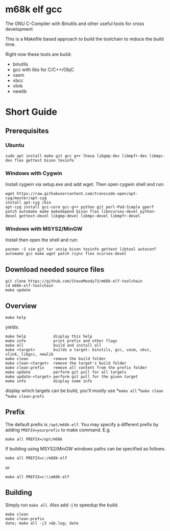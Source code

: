 # m68k elf gcc
The GNU C-Compiler with Binutils and other useful tools for cross development

This is a Makefile based approach to build the toolchain to reduce the build time.

Right now these tools are build:
* binutils
* gcc with libs for C/C++/ObjC
* vasm
* vbcc
* vlink
* newlib


# Short Guide
## Prerequisites

### Ubuntu
```
sudo apt install make git gcc g++ lhasa libgmp-dev libmpfr-dev libmpc-dev flex gettext bison texinfo
```

### Windows with Cygwin
Install cygwin via setup.exe and add wget. Then open cygwin shell and run:

```
wget https://raw.githubusercontent.com/transcode-open/apt-cyg/master/apt-cyg
install apt-cyg /bin
apt-cyg install gcc-core gcc-g++ python git perl-Pod-Simple gperf patch automake make makedepend bison flex libncurses-devel python-devel gettext-devel libgmp-devel libmpc-devel libmpfr-devel
```

### Windows with MSYS2/MinGW
Install then open the shell and run:

```
pacman -S vim git tar unzip bison texinfo gettext libtool autoconf automake gcc make wget patch rsync flex ncurses-devel
```

## Download needed source files

```
git clone https://github.com/SteveMoody73/m68k-elf-toolchain
cd m68k-elf-toolchain
make update
```

## Overview
```
make help
```
yields:
```
make help            display this help
make info            print prefix and other flags
make all             build and install all
make <target>        builds a target: binutils, gcc, vasm, vbcc, vlink, libgcc, newlib
make clean           remove the build folder
make clean-<target>  remove the target's build folder
make clean-prefix    remove all content from the prefix folder
make update          perform git pull for all targets
make update-<target> perform git pull for the given target
make info            display some info

```
display which targets can be build, you'll mostly use
*`make all`
*`make clean`
*`make clean-prefx`
## Prefix
The default prefix is `/opt/m68k-elf`. You may specify a different prefix by adding `PREFIX=yourprefix` to make command. E.g.
```
make all PREFIX=/opt/m68k
```
If building using MSYS2/MinGW windows paths can be specified as follows.
```
make all PREFIX=c:/m68k-elf
```
or
```
make all PREFIX=c:\\m68k-elf
```



## Building
Simply run `make all`. Also add -j to speedup the build.

```
make clean
make clean-prefix
date; make all -j3 >&b.log; date
```
